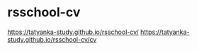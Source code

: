 # rsschool-cv
https://tatyanka-study.github.io/rsschool-cv/
https://tatyanka-study.github.io/rsschool-cv/cv